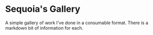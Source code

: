 # Sequoia's Gallery

A simple gallery of work I've done in a consumable format. There 
is a markdown bit of information for each.
